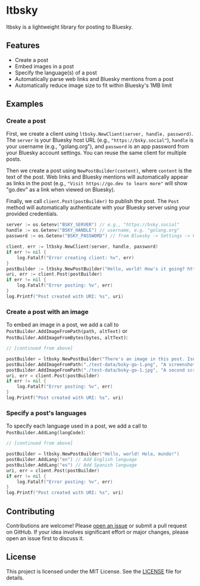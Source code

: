 # ltbsky

ltbsky is a lightweight library for posting to Bluesky.

## Features

- Create a post
- Embed images in a post
- Specify the language(s) of a post
- Automatically parse web links and Bluesky mentions from a post
- Automatically reduce image size to fit within Bluesky's 1MB limit

## Examples

### Create a post

First, we create a client using `ltbsky.NewClient(server, handle, password)`.
The `server` is your Bluesky host URL (e.g., `"https://bsky.social"`), `handle`
is your username (e.g., "golang.org"), and `password` is an app password from
your Bluesky account settings. You can reuse the same client for multiple
posts.

Then we create a post using `NewPostBuilder(content)`, where `content` is the
text of the post. Web links and Bluesky mentions will automatically appear as
links in the post (e.g., `"Visit https://go.dev to learn more"` will show
"go.dev" as a link when viewed on Bluesky).

Finally, we call `client.Post(postBuilder)` to publish the post. The `Post`
method will automatically authenticate with your Bluesky server using your
provided credentials.

```go
server := os.Getenv("BSKY_SERVER") // e.g., "https://bsky.social"
handle := os.Getenv("BSKY_HANDLE") // username, e.g. "golang.org"
password := os.Getenv("BSKY_PASSWORD") // from Bluesky -> Settings -> Privacy and security -> App passwords

client, err := ltbsky.NewClient(server, handle, password)
if err != nil {
    log.Fatalf("Error creating client: %v", err)
}
postBuilder := ltbsky.NewPostBuilder("Hello, world! How's it going? https://go.dev")
uri, err := client.Post(postBuilder)
if err != nil {
    log.Fatalf("Error posting: %v", err)
}
log.Printf("Post created with URI: %s", uri)
```

### Create a post with an image

To embed an image in a post, we add a call to
`PostBuilder.AddImageFromPath(path, altText)` or
`PostBuilder.AddImageFromBytes(bytes, altText)`:

```go
// [continued from above]

postBuilder = ltbsky.NewPostBuilder("There's an image in this post. Isn't that right, @golang.org?")
postBuilder.AddImageFromPath("./test-data/bsky-go-1.png", "A screenshot of the Go installation process")
postBuilder.AddImageFromPath("./test-data/bsky-go-1.jpg", "A second screenshot of the Go installation process")
uri, err = client.Post(postBuilder)
if err != nil {
    log.Fatalf("Error posting: %v", err)
}
log.Printf("Post created with URI: %s", uri)
```

### Specify a post's languages

To specify each language used in a post, we add a call to
`PostBuilder.AddLang(langCode)`:

```go
// [continued from above]

postBuilder = ltbsky.NewPostBuilder("Hello, world! Hola, mundo!")
postBuilder.AddLang("en") // Add English language
postBuilder.AddLang("es") // Add Spanish language
uri, err = client.Post(postBuilder)
if err != nil {
    log.Fatalf("Error posting: %v", err)
}
log.Printf("Post created with URI: %s", uri)
```

## Contributing

Contributions are welcome! Please [open an
issue](https://github.com/fflewddur/ltbsky/issues) or submit a pull request on
GitHub. If your idea involves significant effort or major changes, please open
an issue first to discuss it.

## License

This project is licensed under the MIT License. See the [LICENSE](LICENSE)
file for details.
